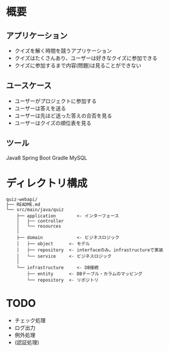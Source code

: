 # 概要
## アプリケーション
- クイズを解く時間を競うアプリケーション
- クイズはたくさんあり、ユーザーは好きなクイズに参加できる
- クイズに参加するまで内容(問題)は見ることができない

## ユースケース
- ユーザーがプロジェクトに参加する
- ユーザーは答えを送る
- ユーザーは先ほど送った答えの合否を見る
- ユーザーはクイズの順位表を見る

## ツール
Java8
Spring Boot
Gradle
MySQL

# ディレクトリ構成
```
quiz-webapi/
├── README.md
└── src/main/java/quiz
    ├── application        <- インターフェース
    │   ├── controller
    │   └── resources
    │
    ├── domain             <- ビジネスロジック
    │   ├── object      <- モデル
    │   ├── repository  <- interfaceのみ。infrastructureで実装
    │   └── service     <- ビジネスロジック
    │
    └── infrastructure     <- DB接続
        ├── entity      <- DBテーブル・カラムのマッピング
        └── repository  <- リポジトリ
```

# TODO
 - チェック処理
 - ログ出力
 - 例外処理
 - (認証処理)

